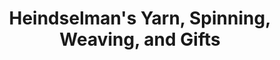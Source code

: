 ---
title: "Heindselman's Yarn, Spinning, Weaving, and Gifts"
url: /provo/heindselmans-yarn-spinning-weaving-and-gifts/
shop: Andenken
---